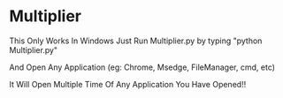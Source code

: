 # Multiplier
This Only Works In Windows
Just Run Multiplier.py 
by typing "python Multiplier.py"

And Open Any Application (eg: Chrome, Msedge, FileManager, cmd, etc)

It Will Open Multiple Time Of Any Application You Have Opened!!
